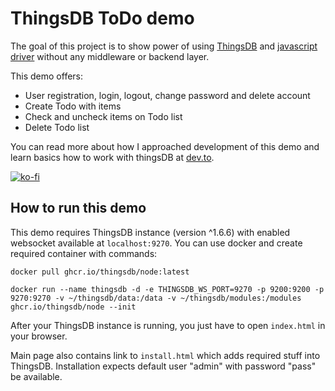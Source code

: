 # ThingsDB ToDo demo

The goal of this project is to show power of using [ThingsDB](https://www.thingsdb.io/)
and [javascript driver](https://github.com/stefanak-michal/thingsdb.js) without any middleware or backend layer.

This demo offers:

- User registration, login, logout, change password and delete account
- Create Todo with items
- Check and uncheck items on Todo list
- Delete Todo list
  
You can read more about how I approached development of this demo and learn basics how to work with thingsDB at [dev.to](https://dev.to/stefanak-michal/let-me-explain-a-thingsdb-todo-app-demo-2n9g).

[![ko-fi](https://ko-fi.com/img/githubbutton_sm.svg)](https://ko-fi.com/Z8Z5ABMLW)

## How to run this demo

This demo requires ThingsDB instance (version ^1.6.6) with enabled websocket available at `localhost:9270`. You can use docker and create required container with commands:

```
docker pull ghcr.io/thingsdb/node:latest
```

```
docker run --name thingsdb -d -e THINGSDB_WS_PORT=9270 -p 9200:9200 -p 9270:9270 -v ~/thingsdb/data:/data -v ~/thingsdb/modules:/modules ghcr.io/thingsdb/node --init
```

After your ThingsDB instance is running, you just have to open `index.html` in your browser.

Main page also contains link to `install.html` which adds required stuff into ThingsDB. Installation expects default user "admin" with password "pass" be available.
